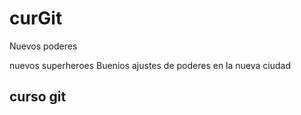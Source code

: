 # curGit
Nuevos poderes

nuevos superheroes
Buenios ajustes de poderes en la nueva ciudad
## curso git
